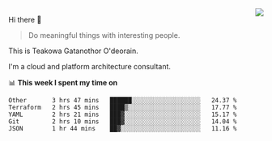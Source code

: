 <img align="right" src="https://github-readme-stats.vercel.app/api?username=Teakowa&show_icons=true&icon_color=2f80ed&text_color=718096&bg_color=ffffff&hide_title=true" />

Hi there 👋

> Do meaningful things with interesting people.

This is Teakowa Gatanothor O'deorain.

I'm a cloud and platform architecture consultant.

📊 **This week I spent my time on**
<!--START_SECTION:waka-->
```text
Other       3 hrs 47 mins   ██████░░░░░░░░░░░░░░░░░░░   24.37 % 
Terraform   2 hrs 45 mins   ████▒░░░░░░░░░░░░░░░░░░░░   17.77 % 
YAML        2 hrs 21 mins   ███▓░░░░░░░░░░░░░░░░░░░░░   15.17 % 
Git         2 hrs 10 mins   ███▓░░░░░░░░░░░░░░░░░░░░░   14.04 % 
JSON        1 hr 44 mins    ██▓░░░░░░░░░░░░░░░░░░░░░░   11.16 % 
```
<!--END_SECTION:waka-->
